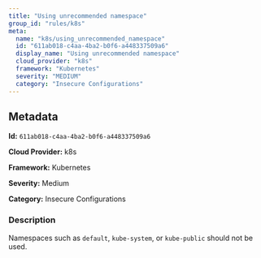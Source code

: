 ```yaml
---
title: "Using unrecommended namespace"
group_id: "rules/k8s"
meta:
  name: "k8s/using_unrecommended_namespace"
  id: "611ab018-c4aa-4ba2-b0f6-a448337509a6"
  display_name: "Using unrecommended namespace"
  cloud_provider: "k8s"
  framework: "Kubernetes"
  severity: "MEDIUM"
  category: "Insecure Configurations"
---
```

## Metadata

**Id:** `611ab018-c4aa-4ba2-b0f6-a448337509a6`

**Cloud Provider:** k8s

**Framework:** Kubernetes

**Severity:** Medium

**Category:** Insecure Configurations

### Description

 Namespaces such as `default`, `kube-system`, or `kube-public` should not be used.
